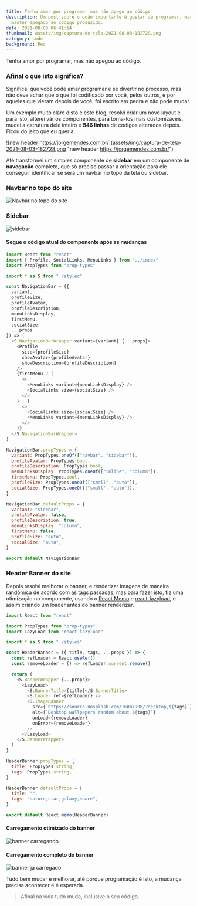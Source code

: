 ```yaml
---
title: Tenha amor por programar mas não apego ao código
description: Um post sobre o quão importante é gostar de programar, mas sem se
  manter apegado ao código produzido.
date: 2021-08-03 06:41:14
thumbnail: assets/img/captura-de-tela-2021-08-03-182728.png
category: code
background: Red
---
```


Tenha amor por programar, mas não apegou ao código.

### Afinal o que isto significa?

Significa, que você pode amar programar e se divertir no processo, mas não deve achar que o que foi codificado por você, pelos outros, e por aqueles que vieram depois de você, foi escrito em pedra e não pode mudar.

Um exemplo muito claro disto é este blog, resolvi criar um novo layout e para isto, alterei vários componentes, para torna-los mais customizáveis, mudei a estrutura dele inteiro e **546 linhas** de códigos alterados depois. Ficou do jeito que eu queria.

![new header https://jorgemendes.com.br/](assets/img/captura-de-tela-2021-08-03-182728.png "new header https://jorgemendes.com.br/")

Até transformei um simples componente de **sidebar** em um componente de **navegação** completo, que só preciso passar a orientação para ele conseguir identificar se será um navbar no topo da tela ou sidebar.

### Navbar no topo do site

![Navbar no topo do site](assets/img/topo.png "Navbar no topo do site")

### Sidebar

![sidebar](assets/img/lateral.png "sidebar")

#### Segue o código atual do componente após as mudanças

```javascript
import React from "react"
import { Profile, SocialLinks, MenuLinks } from "../index"
import PropTypes from "prop-types"

import * as S from "./styled"

const NavigationBar = ({
  variant,
  profileSize,
  profileAvatar,
  profileDescription,
  menuLinksDisplay,
  firstMenu,
  socialSize,
  ...props
}) => (
  <S.NavigationBarWrapper variant={variant} {...props}>
    <Profile
      size={profileSize}
      showAvatar={profileAvatar}
      showDescription={profileDescription}
    />
    {firstMenu ? (
      <>
        <MenuLinks variant={menuLinksDisplay} />
        <SocialLinks size={socialSize} />
      </>
    ) : (
      <>
        <SocialLinks size={socialSize} />
        <MenuLinks variant={menuLinksDisplay} />
      </>
    )}
  </S.NavigationBarWrapper>
)

NavigationBar.propTypes = {
  variant: PropTypes.oneOf(["navbar", "sidebar"]),
  profileAvatar: PropTypes.bool,
  profileDescription: PropTypes.bool,
  menuLinksDisplay: PropTypes.oneOf(["inline", "column"]),
  firstMenu: PropTypes.bool,
  profileSize: PropTypes.oneOf(["small", "auto"]),
  socialSize: PropTypes.oneOf(["small", "auto"]),
}

NavigationBar.defaultProps = {
  variant: "sidebar",
  profileAvatar: false,
  profileDescription: true,
  menuLinksDisplay: "column",
  firstMenu: false,
  profileSize: "auto",
  socialSize: "auto",
}

export default NavigationBar
```

### Header Banner do site

Depois resolvi melhorar o banner, e renderizar imagens de maneira randômica de acordo com as tags passadas, mas para fazer isto, fiz uma otimização no componente, usando o [React.Memo](https://pt-br.reactjs.org/docs/react-api.html#reactmemo) e [react-lazyload](https://www.npmjs.com/package/react-lazyload), e assim criando um loader antes do banner renderizar.

```javascript
import React from "react"

import PropTypes from "prop-types"
import LazyLoad from "react-lazyload"

import * as S from "./styles"

const HeaderBanner = ({ title, tags, ...props }) => {
  const refLoader = React.useRef()
  const removeLoader = () => refLoader.current.remove()

  return (
    <S.BannerWrapper {...props}>
      <LazyLoad>
        <S.BannerTitle>{title}</S.BannerTitle>
        <S.Loader ref={refLoader} />
        <S.ImageBanner
          src={`https://source.unsplash.com/1600x900/?desktop,${tags}`}
          alt={`Desktop wallpapers random about ${tags}`}
          onLoad={removeLoader}
          onError={removeLoader}
        />
      </LazyLoad>
    </S.BannerWrapper>
  )
}

HeaderBanner.propTypes = {
  title: PropTypes.string,
  tags: PropTypes.string,
}

HeaderBanner.defaultProps = {
  title: "",
  tags: "nature,star,galaxy,space",
}

export default React.memo(HeaderBanner)
```

#### Carregamento otimizado do banner

![banner carregando](assets/img/loader.png "banner carregando")

#### Carregamento completo do banner

![banner ja carregado](assets/img/about.png "banner ja carregado")

Tudo bem mudar e melhorar, até porque programação é isto, a mudança precisa acontecer e é esperada.

> Afinal na vida tudo muda, inclusive o seu código.
